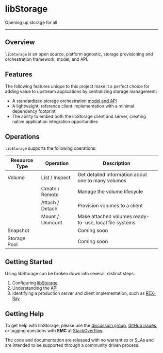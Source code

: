 # libStorage

Opening up storage for all

---

## Overview
`libStorage` is an open source, platform agnostic, storage provisioning and
orchestration framework, model, and API.

## Features
The following features unique to this project make it a perfect choice for
adding value to upstream applications by centralizing storage management:

- A standardized storage orchestration [model and API](http://docs.libstorage.apiary.io)
- A lightweight, reference client implementation with a minimal dependency
  footprint
- The ability to embed both the libStorage client and server, creating native
  application integration opportunities

## Operations
`libStorage` supports the following operations:

Resource Type | Operation | Description
--------------|-----------|------------
Volume | List / Inspect | Get detailed information about one to many volumes
       | Create / Remote | Manage the volume lifecycle
       | Attach / Detach | Provision volumes to a client
       | Mount / Unmount | Make attached volumes ready-to-use, local file systems
Snapshot | | Coming soon
Storage Pool | | Coming soon

## Getting Started
Using libStorage can be broken down into several, distinct steps:

1. Configuring [libStorage](./user-guide/config.md)
2. Understanding the [API](http://docs.libstorage.apiary.io)
3. Identifying a production server and client implementation, such as
   [REX-Ray](https://rexray.rtfd.org)

## Getting Help
To get help with libStorage, please use the
[discussion group](https://groups.google.com/forum/#!forum/emccode-users),
[GitHub issues](https://github.com/emccode/libstorage/issues), or tagging
questions with **EMC** at [StackOverflow](https://stackoverflow.com).

The code and documentation are released with no warranties or SLAs and are
intended to be supported through a community driven process.
